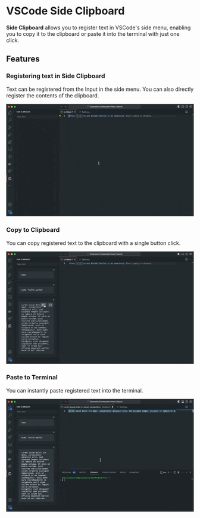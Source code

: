# VSCode Side Clipboard

**Side Clipboard** allows you to register text in VSCode's side menu, enabling you to copy it to the clipboard or paste it into the terminal with just one click.

## Features

### Registering text in Side Clipboard

Text can be registered from the Input in the side menu. You can also directly register the contents of the clipboard.

![Registering text in Side Clipboard Sample](images/register_test_sample.gif)

### Copy to Clipboard

You can copy registered text to the clipboard with a single button click.

![Copy to Clipboard Sample](images/copy_to_clipboard_sample.gif)

### Paste to Terminal

You can instantly paste registered text into the terminal.

![Paste to Terminal Sample](images/paste_to_terminal.gif)
